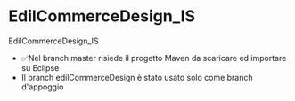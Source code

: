 # EdilCommerceDesign_IS
EdilCommerceDesign_IS
<ul>
<li>✅Nel branch master risiede il progetto Maven da scaricare ed importare su Eclipse </li>
<li>Il branch edilCommerceDesign è stato usato solo come branch d'appoggio</li>
</ul>
